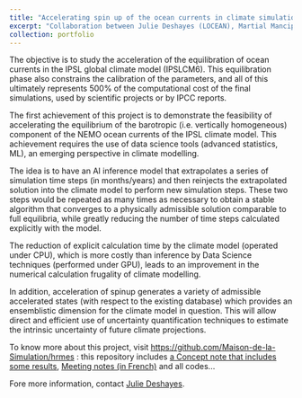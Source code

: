 ```yaml
---
title: "Accelerating spin up of the ocean currents in climate simulations"
excerpt: "Collaboration between Julie Deshayes (LOCEAN), Martial Mancip (Maison de la Simulation), Redouane Lguensat (IPSL), Nathan Cassereau (IDRIS) and Guillaume Gachon (ENS Lyon)"
collection: portfolio
---
```


The objective is to study the acceleration of the equilibration of ocean currents in the IPSL global climate model (IPSLCM6). This equilibration phase also constrains the calibration of the parameters, and all of this ultimately represents 500% of the computational cost of the final simulations, used by scientific projects or by IPCC reports.  

The first achievement of this project is to demonstrate the feasibility of accelerating the equilibrium of the barotropic (i.e. vertically homogeneous) component of the NEMO ocean currents of the IPSL climate model. This achievement requires the use of data science tools (advanced statistics, ML), an emerging perspective in climate modelling. 

The idea is to have an AI inference model that extrapolates a series of simulation time steps (in months/years) and then reinjects the extrapolated solution into the climate model to perform new simulation steps. These two steps would be repeated as many times as necessary to obtain a stable algorithm that converges to a physically admissible solution comparable to full equilibria, while greatly reducing the number of time steps calculated explicitly with the model. 

The reduction of explicit calculation time by the climate model (operated under CPU), which is more costly than inference by Data Science techniques (performed under GPU), leads to an improvement in the numerical calculation frugality of climate modelling. 

In addition, acceleration of spinup generates a variety of admissible accelerated states (with respect to the existing database) which provides an ensemblistic dimension for the climate model in question. This will allow direct and efficient use of uncertainty quantification techniques to estimate the intrinsic uncertainty of future climate projections.

To know more about this project, visit <a href="https://github.com/Maison-de-la-Simulation/hrmes">https://github.com/Maison-de-la-Simulation/hrmes</a> : this repository includes <a href="https://github.com/Maison-de-la-Simulation/hrmes/blob/master/concept/concept.md">a Concept note that includes some results</a>, <a href="https://github.com/Maison-de-la-Simulation/hrmes/blob/master/Meetings/meeting.md">Meeting notes (in French)</a> and all codes...

Fore more information, contact <a href="https://juliedeshayes.github.io/">Julie Deshayes</a>.


